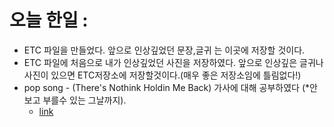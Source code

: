 # 오늘 한일 :
  - ETC 파일을 만들었다. 앞으로 인상깊었던 문장,글귀 는 이곳에 저장할 것이다.
  - ETC 파일에 처음으로 내가 인상깊었던 사진을 저장하였다. 앞으로 인상깊은 글귀나 사진이 있으면 ETC저장소에 저장할것이다.(매우 좋은 저장소임에 틀림없다!)
  - pop song - (There's Nothink Holdin Me Back) 가사에 대해 공부하였다 (*안보고 부를수 있는 그날까지).
    - [link](https://github.com/SeungMin2001/TIL/blob/main/POP/There's%20Nothink%20Holdin'Me%20Back.md)
